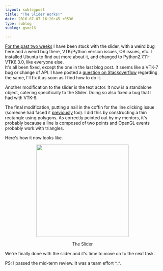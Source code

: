 ```yaml
---
layout: sublogpost
title: "The Slider Works!"
date: 2016-07-07 16:20:45 +0530
type: sublog
sublog: gsoc16

---
```


[For the past two weeks](http://ranveeraggarwal.com/subblogs/gsoc-16/gsoc-2016-5) I have been stuck with the slider, with a weird bug here and a weird bug there, VTK/Python version issues, OS issues, etc. I installed Ubuntu to find out more about it, and changed to Python2.7.11-VTK6.3.0, like everyone else.    
 It's all been fixed, except the one in the last blog post. It seems like a VTK-7 bug or change of API. I have posted a [question on Stackoverflow](http://stackoverflow.com/q/38211381/2302611) regarding the same, I'll fix it as soon as I find how to do it.
    
Another modification to the slider is the text actor. It now is a standalone object, catering specifically to the Slider. Doing so also fixed a bug that I had with VTK-6.

The final modification, putting a nail in the coffin for the line clicking issue (someone had faced it [previously](http://vtk.1045678.n5.nabble.com/Line-picking-td1253732.html) too). I did this by constructing a thin rectangle using polygons. As correctly pointed out by my mentors, it's probably because a line is composed of two points and OpenGL events probably work with triangles.  

Here's how it now looks like.

<center>
    <img src="http://i.giphy.com/L6eTW6BC91tew.gif" class="img-responsive" style="height:300px">
    <p>The Slider</p>
</center>

We're finally done with the slider and it's time to move on to the next task.

PS: I passed the mid-term review. It was a team effort ^\_^.